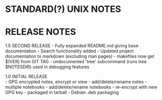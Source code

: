 #		     STANDARD(?) UNIX NOTES
	
#			RELEASE NOTES

1.5	SECOND RELEASE
	- Fully expanded README.md giving base documentation
	- Search functionality added
	- Updated project documentation to markdown (excluding 
	  man pages)
	- makefiles now get $(VER) from GIT TAG
	- undocumented 'tree' subcommand (runs tree $NOTESDIR) 
          used in debugging features

1.0 	INITIAL RELEASE  
        - GPG encrypted notes, encrypt or view
        - add/delete/rename notes
        - multiple notebooks
        - add/delete/rename notebooks
        - re-encrypt with new GPG key
	- packaged in tarball
	- Debian .deb packaging
